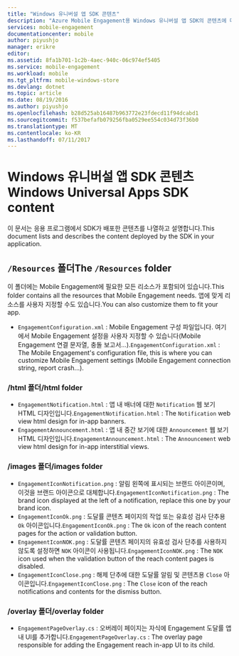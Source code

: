 ```yaml
---
title: "Windows 유니버설 앱 SDK 콘텐츠"
description: "Azure Mobile Engagement용 Windows 유니버설 앱 SDK의 콘텐츠에 대해 알아봅니다."
services: mobile-engagement
documentationcenter: mobile
author: piyushjo
manager: erikre
editor: 
ms.assetid: 8fa1b701-1c2b-4aec-940c-06c974ef5405
ms.service: mobile-engagement
ms.workload: mobile
ms.tgt_pltfrm: mobile-windows-store
ms.devlang: dotnet
ms.topic: article
ms.date: 08/19/2016
ms.author: piyushjo
ms.openlocfilehash: b28d525ab16487b963772e23fdecd11f94dcabd1
ms.sourcegitcommit: f537befafb079256fba0529ee554c034d73f36b0
ms.translationtype: MT
ms.contentlocale: ko-KR
ms.lasthandoff: 07/11/2017
---
```

# <a name="windows-universal-apps-sdk-content"></a><span data-ttu-id="bfbb5-103">Windows 유니버설 앱 SDK 콘텐츠</span><span class="sxs-lookup"><span data-stu-id="bfbb5-103">Windows Universal Apps SDK content</span></span>
<span data-ttu-id="bfbb5-104">이 문서는 응용 프로그램에서 SDK가 배포한 콘텐츠를 나열하고 설명합니다.</span><span class="sxs-lookup"><span data-stu-id="bfbb5-104">This document lists and describes the content deployed by the SDK in your application.</span></span>

## <a name="the-resources-folder"></a><span data-ttu-id="bfbb5-105">`/Resources` 폴더</span><span class="sxs-lookup"><span data-stu-id="bfbb5-105">The `/Resources` folder</span></span>
<span data-ttu-id="bfbb5-106">이 폴더에는 Mobile Engagement에 필요한 모든 리소스가 포함되어 있습니다.</span><span class="sxs-lookup"><span data-stu-id="bfbb5-106">This folder contains all the resources that Mobile Engagement needs.</span></span> <span data-ttu-id="bfbb5-107">앱에 맞게 리소스를 사용자 지정할 수도 있습니다.</span><span class="sxs-lookup"><span data-stu-id="bfbb5-107">You can also customize them to fit your app.</span></span>

* <span data-ttu-id="bfbb5-108">`EngagementConfiguration.xml` : Mobile Engagement 구성 파일입니다. 여기에서 Mobile Engagement 설정을 사용자 지정할 수 있습니다(Mobile Engagement 연결 문자열, 충돌 보고서...).</span><span class="sxs-lookup"><span data-stu-id="bfbb5-108">`EngagementConfiguration.xml` : The Mobile Engagement's configuration file, this is where you can customize Mobile Engagement settings (Mobile Engagement connection string, report crash...).</span></span>

### <a name="html-folder"></a><span data-ttu-id="bfbb5-109">/html 폴더</span><span class="sxs-lookup"><span data-stu-id="bfbb5-109">/html folder</span></span>
* <span data-ttu-id="bfbb5-110">`EngagementNotification.html` : 앱 내 배너에 대한 `Notification` 웹 보기 HTML 디자인입니다.</span><span class="sxs-lookup"><span data-stu-id="bfbb5-110">`EngagementNotification.html` : The `Notification` web view html design for in-app banners.</span></span>
* <span data-ttu-id="bfbb5-111">`EngagementAnnouncement.html` : 앱 내 중간 보기에 대한 `Announcement` 웹 보기 HTML 디자인입니다.</span><span class="sxs-lookup"><span data-stu-id="bfbb5-111">`EngagementAnnouncement.html` : The `Announcement` web view html design for in-app interstitial views.</span></span>

### <a name="images-folder"></a><span data-ttu-id="bfbb5-112">/images 폴더</span><span class="sxs-lookup"><span data-stu-id="bfbb5-112">/images folder</span></span>
* <span data-ttu-id="bfbb5-113">`EngagementIconNotification.png` : 알림 왼쪽에 표시되는 브랜드 아이콘이며, 이것을 브랜드 아이콘으로 대체합니다.</span><span class="sxs-lookup"><span data-stu-id="bfbb5-113">`EngagementIconNotification.png` : The brand icon displayed at the left of a notification, replace this one by your brand icon.</span></span>
* <span data-ttu-id="bfbb5-114">`EngagementIconOk.png` : 도달률 콘텐츠 페이지의 작업 또는 유효성 검사 단추용 `Ok` 아이콘입니다.</span><span class="sxs-lookup"><span data-stu-id="bfbb5-114">`EngagementIconOk.png` : The `Ok` icon of the reach content pages for the action or validation button.</span></span>
* <span data-ttu-id="bfbb5-115">`EngagementIconNOK.png` : 도달률 콘텐츠 페이지의 유효성 검사 단추를 사용하지 않도록 설정하면 `NOK` 아이콘이 사용됩니다.</span><span class="sxs-lookup"><span data-stu-id="bfbb5-115">`EngagementIconNOK.png` : The `NOK` icon used when the validation button of the reach content pages is disabled.</span></span>
* <span data-ttu-id="bfbb5-116">`EngagementIconClose.png` : 해제 단추에 대한 도달률 알림 및 콘텐츠용 `Close` 아이콘입니다.</span><span class="sxs-lookup"><span data-stu-id="bfbb5-116">`EngagementIconClose.png` : The `Close` icon of the reach notifications and contents for the dismiss button.</span></span>

### <a name="overlay-folder"></a><span data-ttu-id="bfbb5-117">/overlay 폴더</span><span class="sxs-lookup"><span data-stu-id="bfbb5-117">/overlay folder</span></span>
* <span data-ttu-id="bfbb5-118">`EngagementPageOverlay.cs` : 오버레이 페이지는 자식에 Engagement 도달률 앱 내 UI를 추가합니다.</span><span class="sxs-lookup"><span data-stu-id="bfbb5-118">`EngagementPageOverlay.cs` : The overlay page responsible for adding the Engagement reach in-app UI to its child.</span></span>

